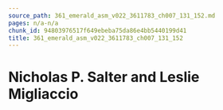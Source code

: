 ```yaml
---
source_path: 361_emerald_asm_v022_3611783_ch007_131_152.md
pages: n/a-n/a
chunk_id: 94803976517f649ebeba75da86e4bb5440199d41
title: 361_emerald_asm_v022_3611783_ch007_131_152
---
```

# Nicholas P. Salter and Leslie Migliaccio
